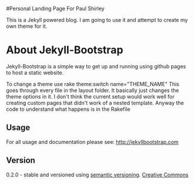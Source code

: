 #Personal Landing Page For Paul Shirley

This is a Jekyll powered blog. I am going to use it and attempt to create my own theme for it.



# About Jekyll-Bootstrap

Jekyll-Bootstrap is a simple way to get up and running using github pages to host a static website.

To change a theme use  rake theme:switch name="THEME_NAME"  This goes through every file in the layout folder. It basically just changes the theme options in
it. I don't think the current setup would work well for creating custom pages that didn't work of
a nested template. Anyway the code to understand what happens is in the Rakefile

## Usage

For all usage and documentation please see: <http://jekyllbootstrap.com>

## Version

0.2.0 - stable and versioned using [semantic versioning](http://semver.org/).
[Creative Commons](http://creativecommons.org/licenses/by-nc-sa/3.0/)

